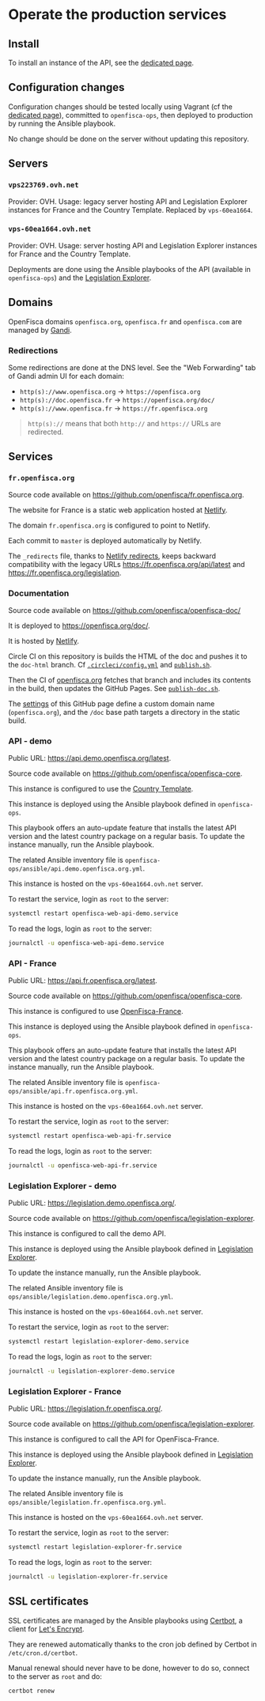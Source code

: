 # Operate the production services

## Install

To install an instance of the API, see the [dedicated page](guides/Install-API-instance.md).

## Configuration changes

Configuration changes should be tested locally using Vagrant (cf the [dedicated page](guides/Serve-local-API.md)), committed to `openfisca-ops`, then deployed to production by running the Ansible playbook.

No change should be done on the server without updating this repository.

## Servers

### `vps223769.ovh.net`

Provider: OVH.
Usage: legacy server hosting API and Legislation Explorer instances for France and the Country Template.
Replaced by `vps-60ea1664`.

### `vps-60ea1664.ovh.net`

Provider: OVH.
Usage: server hosting API and Legislation Explorer instances for France and the Country Template.

Deployments are done using the Ansible playbooks of the API (available in `openfisca-ops`) and the [Legislation Explorer](https://github.com/openfisca/legislation-explorer).

## Domains

OpenFisca domains `openfisca.org`, `openfisca.fr` and `openfisca.com` are managed by [Gandi](https://www.gandi.net/).

### Redirections

Some redirections are done at the DNS level. See the "Web Forwarding" tab of Gandi admin UI for each domain:

- `http(s)://www.openfisca.org` -> `https://openfisca.org`
- `http(s)://doc.openfisca.fr` -> `https://openfisca.org/doc/`
- `http(s)://www.openfisca.fr` -> `https://fr.openfisca.org`

> `http(s)://` means that both `http://` and `https://` URLs are redirected.

## Services

### `fr.openfisca.org`

Source code available on <https://github.com/openfisca/fr.openfisca.org>.

The website for France is a static web application hosted at [Netlify](https://www.netlify.com/).

The domain `fr.openfisca.org` is configured to point to Netlify.

Each commit to `master` is deployed automatically by Netlify.

The `_redirects` file, thanks to [Netlify redirects](https://docs.netlify.com/routing/redirects/), keeps backward compatibility with the legacy URLs <https://fr.openfisca.org/api/latest> and <https://fr.openfisca.org/legislation>.

### Documentation

Source code available on <https://github.com/openfisca/openfisca-doc/>

It is deployed to <https://openfisca.org/doc/>.

It is hosted by [Netlify](https://www.netlify.com/).

Circle CI on this repository is builds the HTML of the doc and pushes it to the `doc-html` branch. Cf [`.circleci/config.yml`](https://github.com/openfisca/openfisca-doc/blob/master/.circleci/config.yml) and [`publish.sh`](https://github.com/openfisca/openfisca-doc/blob/master/publish.sh).

Then the CI of [openfisca.org](https://github.com/openfisca/openfisca.org) fetches that branch and includes its contents in the build, then updates the GitHub Pages. See [`publish-doc.sh`](https://github.com/openfisca/openfisca.org/blob/master/publish-doc.sh).

The [settings](https://github.com/openfisca/openfisca.org/settings/pages) of this GitHub page define a custom domain name (`openfisca.org`), and the `/doc` base path targets a directory in the static build.

### API - demo

Public URL: <https://api.demo.openfisca.org/latest>.

Source code available on <https://github.com/openfisca/openfisca-core>.

This instance is configured to use the [Country Template](https://github.com/openfisca/country-template).

This instance is deployed using the Ansible playbook defined in `openfisca-ops`.

This playbook offers an auto-update feature that installs the latest API version and the latest country package on a regular basis.
To update the instance manually, run the Ansible playbook.

The related Ansible inventory file is `openfisca-ops/ansible/api.demo.openfisca.org.yml`.

This instance is hosted on the `vps-60ea1664.ovh.net` server.

To restart the service, login as `root` to the server:

```bash
systemctl restart openfisca-web-api-demo.service
```

To read the logs, login as `root` to the server:

```bash
journalctl -u openfisca-web-api-demo.service
```

### API - France

Public URL: <https://api.fr.openfisca.org/latest>.

Source code available on <https://github.com/openfisca/openfisca-core>.

This instance is configured to use [OpenFisca-France](https://github.com/openfisca/openfisca-france).

This instance is deployed using the Ansible playbook defined in `openfisca-ops`.

This playbook offers an auto-update feature that installs the latest API version and the latest country package on a regular basis.
To update the instance manually, run the Ansible playbook.

The related Ansible inventory file is `openfisca-ops/ansible/api.fr.openfisca.org.yml`.

This instance is hosted on the `vps-60ea1664.ovh.net` server.

To restart the service, login as `root` to the server:

```bash
systemctl restart openfisca-web-api-fr.service
```

To read the logs, login as `root` to the server:

```bash
journalctl -u openfisca-web-api-fr.service
```

### Legislation Explorer - demo

Public URL: <https://legislation.demo.openfisca.org/>.

Source code available on <https://github.com/openfisca/legislation-explorer>.

This instance is configured to call the demo API.

This instance is deployed using the Ansible playbook defined in [Legislation Explorer](https://github.com/openfisca/legislation-explorer).

To update the instance manually, run the Ansible playbook.

The related Ansible inventory file is `ops/ansible/legislation.demo.openfisca.org.yml`.

This instance is hosted on the `vps-60ea1664.ovh.net` server.

To restart the service, login as `root` to the server:

```bash
systemctl restart legislation-explorer-demo.service
```

To read the logs, login as `root` to the server:

```bash
journalctl -u legislation-explorer-demo.service
```

### Legislation Explorer - France

Public URL: <https://legislation.fr.openfisca.org/>.

Source code available on <https://github.com/openfisca/legislation-explorer>.

This instance is configured to call the API for OpenFisca-France.

This instance is deployed using the Ansible playbook defined in [Legislation Explorer](https://github.com/openfisca/legislation-explorer).

To update the instance manually, run the Ansible playbook.

The related Ansible inventory file is `ops/ansible/legislation.fr.openfisca.org.yml`.

This instance is hosted on the `vps-60ea1664.ovh.net` server.

To restart the service, login as `root` to the server:

```bash
systemctl restart legislation-explorer-fr.service
```

To read the logs, login as `root` to the server:

```bash
journalctl -u legislation-explorer-fr.service
```

## SSL certificates

SSL certificates are managed by the Ansible playbooks using [Certbot](https://certbot.eff.org/), a client for [Let's Encrypt](https://letsencrypt.org/).

They are renewed automatically thanks to the cron job defined by Certbot in `/etc/cron.d/certbot`.

Manual renewal should never have to be done, however to do so, connect to the server as `root` and do:

```bash
certbot renew
```
